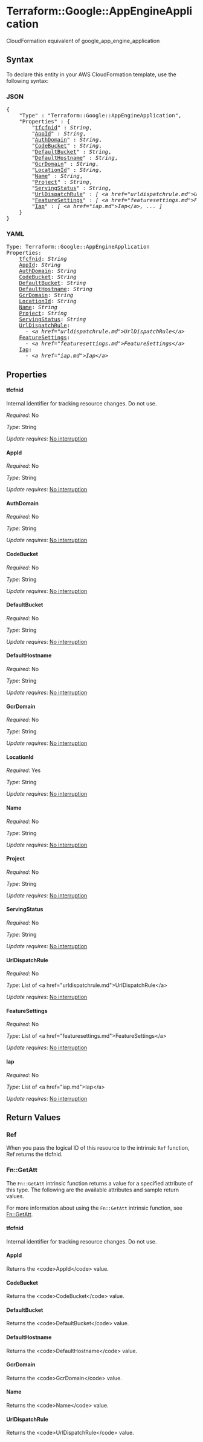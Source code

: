 # Terraform::Google::AppEngineApplication

CloudFormation equivalent of google_app_engine_application

## Syntax

To declare this entity in your AWS CloudFormation template, use the following syntax:

### JSON

<pre>
{
    "Type" : "Terraform::Google::AppEngineApplication",
    "Properties" : {
        "<a href="#tfcfnid" title="tfcfnid">tfcfnid</a>" : <i>String</i>,
        "<a href="#appid" title="AppId">AppId</a>" : <i>String</i>,
        "<a href="#authdomain" title="AuthDomain">AuthDomain</a>" : <i>String</i>,
        "<a href="#codebucket" title="CodeBucket">CodeBucket</a>" : <i>String</i>,
        "<a href="#defaultbucket" title="DefaultBucket">DefaultBucket</a>" : <i>String</i>,
        "<a href="#defaulthostname" title="DefaultHostname">DefaultHostname</a>" : <i>String</i>,
        "<a href="#gcrdomain" title="GcrDomain">GcrDomain</a>" : <i>String</i>,
        "<a href="#locationid" title="LocationId">LocationId</a>" : <i>String</i>,
        "<a href="#name" title="Name">Name</a>" : <i>String</i>,
        "<a href="#project" title="Project">Project</a>" : <i>String</i>,
        "<a href="#servingstatus" title="ServingStatus">ServingStatus</a>" : <i>String</i>,
        "<a href="#urldispatchrule" title="UrlDispatchRule">UrlDispatchRule</a>" : <i>[ &lt;a href=&#34;urldispatchrule.md&#34;&gt;UrlDispatchRule&lt;/a&gt;, ... ]</i>,
        "<a href="#featuresettings" title="FeatureSettings">FeatureSettings</a>" : <i>[ &lt;a href=&#34;featuresettings.md&#34;&gt;FeatureSettings&lt;/a&gt;, ... ]</i>,
        "<a href="#iap" title="Iap">Iap</a>" : <i>[ &lt;a href=&#34;iap.md&#34;&gt;Iap&lt;/a&gt;, ... ]</i>
    }
}
</pre>

### YAML

<pre>
Type: Terraform::Google::AppEngineApplication
Properties:
    <a href="#tfcfnid" title="tfcfnid">tfcfnid</a>: <i>String</i>
    <a href="#appid" title="AppId">AppId</a>: <i>String</i>
    <a href="#authdomain" title="AuthDomain">AuthDomain</a>: <i>String</i>
    <a href="#codebucket" title="CodeBucket">CodeBucket</a>: <i>String</i>
    <a href="#defaultbucket" title="DefaultBucket">DefaultBucket</a>: <i>String</i>
    <a href="#defaulthostname" title="DefaultHostname">DefaultHostname</a>: <i>String</i>
    <a href="#gcrdomain" title="GcrDomain">GcrDomain</a>: <i>String</i>
    <a href="#locationid" title="LocationId">LocationId</a>: <i>String</i>
    <a href="#name" title="Name">Name</a>: <i>String</i>
    <a href="#project" title="Project">Project</a>: <i>String</i>
    <a href="#servingstatus" title="ServingStatus">ServingStatus</a>: <i>String</i>
    <a href="#urldispatchrule" title="UrlDispatchRule">UrlDispatchRule</a>: <i>
      - &lt;a href=&#34;urldispatchrule.md&#34;&gt;UrlDispatchRule&lt;/a&gt;</i>
    <a href="#featuresettings" title="FeatureSettings">FeatureSettings</a>: <i>
      - &lt;a href=&#34;featuresettings.md&#34;&gt;FeatureSettings&lt;/a&gt;</i>
    <a href="#iap" title="Iap">Iap</a>: <i>
      - &lt;a href=&#34;iap.md&#34;&gt;Iap&lt;/a&gt;</i>
</pre>

## Properties

#### tfcfnid

Internal identifier for tracking resource changes. Do not use.

_Required_: No

_Type_: String

_Update requires_: [No interruption](https://docs.aws.amazon.com/AWSCloudFormation/latest/UserGuide/using-cfn-updating-stacks-update-behaviors.html#update-no-interrupt)

#### AppId

_Required_: No

_Type_: String

_Update requires_: [No interruption](https://docs.aws.amazon.com/AWSCloudFormation/latest/UserGuide/using-cfn-updating-stacks-update-behaviors.html#update-no-interrupt)

#### AuthDomain

_Required_: No

_Type_: String

_Update requires_: [No interruption](https://docs.aws.amazon.com/AWSCloudFormation/latest/UserGuide/using-cfn-updating-stacks-update-behaviors.html#update-no-interrupt)

#### CodeBucket

_Required_: No

_Type_: String

_Update requires_: [No interruption](https://docs.aws.amazon.com/AWSCloudFormation/latest/UserGuide/using-cfn-updating-stacks-update-behaviors.html#update-no-interrupt)

#### DefaultBucket

_Required_: No

_Type_: String

_Update requires_: [No interruption](https://docs.aws.amazon.com/AWSCloudFormation/latest/UserGuide/using-cfn-updating-stacks-update-behaviors.html#update-no-interrupt)

#### DefaultHostname

_Required_: No

_Type_: String

_Update requires_: [No interruption](https://docs.aws.amazon.com/AWSCloudFormation/latest/UserGuide/using-cfn-updating-stacks-update-behaviors.html#update-no-interrupt)

#### GcrDomain

_Required_: No

_Type_: String

_Update requires_: [No interruption](https://docs.aws.amazon.com/AWSCloudFormation/latest/UserGuide/using-cfn-updating-stacks-update-behaviors.html#update-no-interrupt)

#### LocationId

_Required_: Yes

_Type_: String

_Update requires_: [No interruption](https://docs.aws.amazon.com/AWSCloudFormation/latest/UserGuide/using-cfn-updating-stacks-update-behaviors.html#update-no-interrupt)

#### Name

_Required_: No

_Type_: String

_Update requires_: [No interruption](https://docs.aws.amazon.com/AWSCloudFormation/latest/UserGuide/using-cfn-updating-stacks-update-behaviors.html#update-no-interrupt)

#### Project

_Required_: No

_Type_: String

_Update requires_: [No interruption](https://docs.aws.amazon.com/AWSCloudFormation/latest/UserGuide/using-cfn-updating-stacks-update-behaviors.html#update-no-interrupt)

#### ServingStatus

_Required_: No

_Type_: String

_Update requires_: [No interruption](https://docs.aws.amazon.com/AWSCloudFormation/latest/UserGuide/using-cfn-updating-stacks-update-behaviors.html#update-no-interrupt)

#### UrlDispatchRule

_Required_: No

_Type_: List of &lt;a href=&#34;urldispatchrule.md&#34;&gt;UrlDispatchRule&lt;/a&gt;

_Update requires_: [No interruption](https://docs.aws.amazon.com/AWSCloudFormation/latest/UserGuide/using-cfn-updating-stacks-update-behaviors.html#update-no-interrupt)

#### FeatureSettings

_Required_: No

_Type_: List of &lt;a href=&#34;featuresettings.md&#34;&gt;FeatureSettings&lt;/a&gt;

_Update requires_: [No interruption](https://docs.aws.amazon.com/AWSCloudFormation/latest/UserGuide/using-cfn-updating-stacks-update-behaviors.html#update-no-interrupt)

#### Iap

_Required_: No

_Type_: List of &lt;a href=&#34;iap.md&#34;&gt;Iap&lt;/a&gt;

_Update requires_: [No interruption](https://docs.aws.amazon.com/AWSCloudFormation/latest/UserGuide/using-cfn-updating-stacks-update-behaviors.html#update-no-interrupt)

## Return Values

### Ref

When you pass the logical ID of this resource to the intrinsic `Ref` function, Ref returns the tfcfnid.

### Fn::GetAtt

The `Fn::GetAtt` intrinsic function returns a value for a specified attribute of this type. The following are the available attributes and sample return values.

For more information about using the `Fn::GetAtt` intrinsic function, see [Fn::GetAtt](https://docs.aws.amazon.com/AWSCloudFormation/latest/UserGuide/intrinsic-function-reference-getatt.html).

#### tfcfnid

Internal identifier for tracking resource changes. Do not use.

#### AppId

Returns the &lt;code&gt;AppId&lt;/code&gt; value.

#### CodeBucket

Returns the &lt;code&gt;CodeBucket&lt;/code&gt; value.

#### DefaultBucket

Returns the &lt;code&gt;DefaultBucket&lt;/code&gt; value.

#### DefaultHostname

Returns the &lt;code&gt;DefaultHostname&lt;/code&gt; value.

#### GcrDomain

Returns the &lt;code&gt;GcrDomain&lt;/code&gt; value.

#### Name

Returns the &lt;code&gt;Name&lt;/code&gt; value.

#### UrlDispatchRule

Returns the &lt;code&gt;UrlDispatchRule&lt;/code&gt; value.

